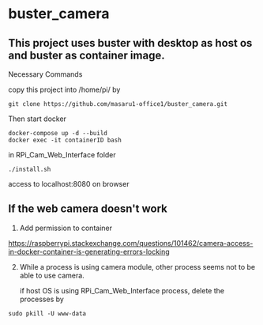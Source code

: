 # buster_camera

## This project uses buster with desktop as host os and buster as container image.

Necessary Commands

copy this project into /home/pi/ by
```
git clone https://github.com/masaru1-office1/buster_camera.git
```
Then start docker
```
docker-compose up -d --build
docker exec -it containerID bash
```
in RPi_Cam_Web_Interface folder
```
./install.sh
```
access to localhost:8080 on browser


## If the web camera doesn't work

1. Add permission to container

https://raspberrypi.stackexchange.com/questions/101462/camera-access-in-docker-container-is-generating-errors-locking

2. While a process is using camera module, other process seems not to be able to use camera.

   if host OS is using RPi_Cam_Web_Interface process, delete the processes by
```
sudo pkill -U www-data
```
